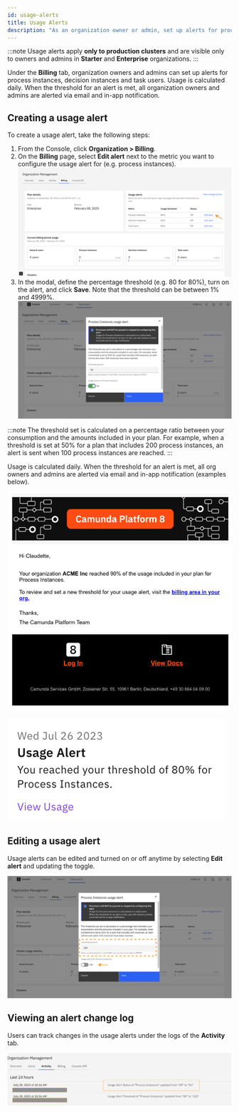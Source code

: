 ```yaml
---
id: usage-alerts
title: Usage Alerts
description: "As an organization owner or admin, set up alerts for process instances, decision instances and task users."
---
```


:::note
Usage alerts apply **only to production clusters** and are visible only to owners and admins in **Starter** and **Enterprise** organizations.
:::

Under the **Billing** tab, organization owners and admins can set up alerts for process instances, decision instances and task users.
Usage is calculated daily. When the threshold for an alert is met, all organization owners and admins are alerted via email and in-app notification.

## Creating a usage alert

To create a usage alert, take the following steps:

1. From the Console, click **Organization > Billing**.
2. On the **Billing** page, select **Edit alert** next to the metric you want to configure the usage alert for (e.g. process instances).
   ![Edit Usage Alert](./img/edit_usage_alert.png)
3. In the modal, define the percentage threshold (e.g. 80 for 80%), turn on the alert, and click **Save**. Note that the threshold can be between 1% and 4999%.
   ![Set Alert](./img/set_up_usage_alert.png)

:::note
The threshold set is calculated on a percentage ratio between your consumption and the amounts included in your plan.
For example, when a threshold is set at 50% for a plan that includes 200 process instances, an alert is sent when 100 process instances are reached.
:::

Usage is calculated daily. When the threshold for an alert is met, all org owners and admins are alerted via email and in-app notification (examples below).

![Set Alert](./img/email_usage_alert.png)

![Set Alert](./img/notification_usage_alert.png)

## Editing a usage alert

Usage alerts can be edited and turned on or off anytime by selecting **Edit alert** and updating the toggle.

![Turn Off Alert](./img/turn_off_usage_alert.png)

## Viewing an alert change log

Users can track changes in the usage alerts under the logs of the **Activity** tab.

![Usage Alert Logs](./img/usage_alerts_logs.png)
